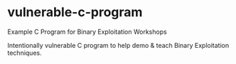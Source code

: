 # vulnerable-c-program
Example C Program for Binary Exploitation Workshops

Intentionally vulnerable C program to help demo & teach Binary Exploitation techniques.
